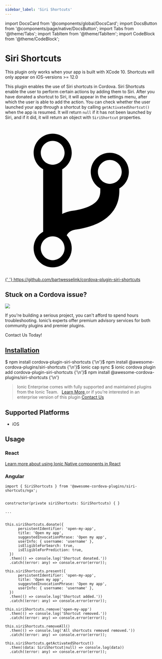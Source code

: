 ```yaml
---
sidebar_label: 'Siri Shortcuts'
---
```


import DocsCard from '@components/global/DocsCard';
import DocsButton from '@components/page/native/DocsButton';
import Tabs from '@theme/Tabs';
import TabItem from '@theme/TabItem';
import CodeBlock from '@theme/CodeBlock';

# Siri Shortcuts

This plugin only works when your app is built with XCode 10. Shortcuts will only appear on iOS-versions >= 12.0

This plugin enables the use of Siri shortcuts in Cordova. Siri Shortcuts enable the user to perform certain actions by adding them to Siri.
After you have donated a shortcut to Siri, it will appear in the settings menu, after which the user is able to add the action. You can check
whether the user launched your app through a shortcut by calling `getActivatedShortcut()` when the app is resumed. It will return `null`
if it has not been launched by Siri, and if it did, it will return an object with `SiriShortcut` properties.

<p>
  <a
    href="https://github.com/bartwesselink/cordova-plugin-siri-shortcuts"
    target="_blank"
    rel="noopener"
    className="git-link"
  >
    <svg viewBox="0 0 512 512">
      <path d="M416 160c0-35.3-28.7-64-64-64s-64 28.7-64 64c0 23.7 12.9 44.3 32 55.4v8.6c0 19.9-7.8 33.7-25.3 44.9-15.4 9.8-38.1 17.1-67.5 21.5-14 2.1-25.7 6-35.2 10.7V151.4c19.1-11.1 32-31.7 32-55.4 0-35.3-28.7-64-64-64S96 60.7 96 96c0 23.7 12.9 44.3 32 55.4v209.2c-19.1 11.1-32 31.7-32 55.4 0 35.3 28.7 64 64 64s64-28.7 64-64c0-16.6-6.3-31.7-16.7-43.1 1.9-4.9 9.7-16.3 29.4-19.3 38.8-5.8 68.9-15.9 92.3-30.8 36-22.8 55-57 55-98.8v-8.6c19.1-11.1 32-31.7 32-55.4zM160 56c22.1 0 40 17.9 40 40s-17.9 40-40 40-40-17.9-40-40 17.9-40 40-40zm0 400c-22.1 0-40-17.9-40-40s17.9-40 40-40 40 17.9 40 40-17.9 40-40 40zm192-256c-22.1 0-40-17.9-40-40s17.9-40 40-40 40 17.9 40 40-17.9 40-40 40z"></path>
    </svg>{' '}
    https://github.com/bartwesselink/cordova-plugin-siri-shortcuts
  </a>
</p>

<h2>Stuck on a Cordova issue?</h2>
<DocsCard
  className="cordova-ee-card"
  header="Don't waste precious time on plugin issues."
  href="https://ionicframework.com/sales?product_of_interest=Ionic%20Native"
>
  <div>
    <img src="/docs/icons/native-cordova-bot.png" class="cordova-ee-img" />
    <p>
      If you're building a serious project, you can't afford to spend hours troubleshooting. Ionic’s experts offer
      premium advisory services for both community plugins and premier plugins.
    </p>
    <DocsButton className="native-ee-detail">Contact Us Today!</DocsButton>
  </div>
</DocsCard>

<h2 id="installation">
  <a href="#installation">Installation</a>
</h2>
<Tabs
  groupId="runtime"
  defaultValue="Capacitor"
  values={[
    { value: 'Capacitor', label: 'Capacitor' },
    { value: 'Cordova', label: 'Cordova' },
    { value: 'Enterprise', label: 'Enterprise' },
  ]}
>
  <TabItem value="Capacitor">
    <CodeBlock className="language-shell">
      $ npm install cordova-plugin-siri-shortcuts {'\n'}$ npm install @awesome-cordova-plugins/siri-shortcuts {'\n'}$ ionic cap
      sync
    </CodeBlock>
  </TabItem>
  <TabItem value="Cordova">
    <CodeBlock className="language-shell">
      $ ionic cordova plugin add cordova-plugin-siri-shortcuts {'\n'}$ npm install @awesome-cordova-plugins/siri-shortcuts {'\n'}
    </CodeBlock>
  </TabItem>
  <TabItem value="Enterprise">
    <blockquote>
      Ionic Enterprise comes with fully supported and maintained plugins from the Ionic Team. &nbsp;
      <a class="btn" href="https://ionic.io/docs/premier-plugins">
        Learn More
      </a> or if you're interested in an enterprise version of this plugin <a
        class="btn"
        href="https://ionicframework.com/sales?product_of_interest=Ionic%20Enterprise%20Engine"
      >
        Contact Us
      </a>
    </blockquote>
  </TabItem>
</Tabs>

## Supported Platforms

- iOS

## Usage

### React

[Learn more about using Ionic Native components in React](../native-community.md#react)

### Angular

```tsx
import { SiriShortcuts } from '@awesome-cordova-plugins/siri-shortcuts/ngx';


constructor(private siriShortcuts: SiriShortcuts) { }

...


this.siriShortcuts.donate({
      persistentIdentifier: 'open-my-app',
      title: 'Open my app',
      suggestedInvocationPhrase: 'Open my app',
      userInfo: { username: 'username' },
      isEligibleForSearch: true,
      isEligibleForPrediction: true,
  })
  .then(() => console.log('Shortcut donated.'))
  .catch((error: any) => console.error(error));

this.siriShortcuts.present({
      persistentIdentifier: 'open-my-app',
      title: 'Open my app',
      suggestedInvocationPhrase: 'Open my app',
      userInfo: { username: 'username' },
  })
  .then(() => console.log('Shortcut added.'))
  .catch((error: any) => console.error(error));

this.siriShortcuts.remove('open-my-app')
  .then(() => console.log('Shortcut removed.'))
  .catch((error: any) => console.error(error));

this.siriShortcuts.removeAll()
  .then(() => console.log('All shortcuts removed removed.'))
  .catch((error: any) => console.error(error));

this.siriShortcuts.getActivatedShortcut()
  .then((data: SiriShortcut|null) => console.log(data))
  .catch((error: any) => console.error(error));

```
